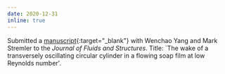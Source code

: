 ```yaml
---
date: 2020-12-31
inline: true
---
```


Submitted a [manuscript](/assets/pdf/2101.00108.pdf){:target="\_blank"} with Wenchao Yang and Mark Stremler to the _Journal of Fluids and Structures_. Title: `The wake of a transversely oscillating circular cylinder in a flowing soap film at low Reynolds number'. 
